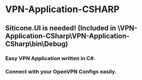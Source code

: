 # VPN-Application-CSHARP

## Siticone.UI is needed! (Included in \VPN-Application-CSharp\VPN-Application-CSharp\bin\Debug)

### Easy VPN Application written in C#. 
### Connect with your OpenVPN Configs easily.
